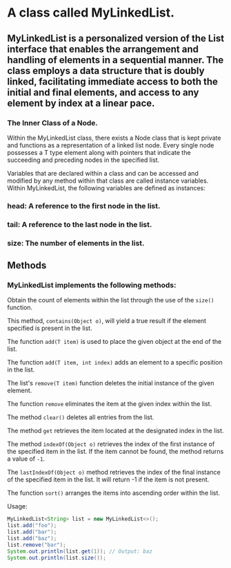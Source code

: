 











# A class called MyLinkedList.
## MyLinkedList is a personalized version of the List interface that enables the arrangement and handling of elements in a sequential manner. The class employs a data structure that is doubly linked, facilitating immediate access to both the initial and final elements, and access to any element by index at a linear pace.

### The Inner Class of a Node.
Within the MyLinkedList class, there exists a Node class that is kept private and functions as a representation of a linked list node. Every single node possesses a T type element along with pointers that indicate the succeeding and preceding nodes in the specified list.

Variables that are declared within a class and can be accessed and modified by any method within that class are called instance variables.
Within MyLinkedList, the following variables are defined as instances:

### head: A reference to the first node in the list.
### tail: A reference to the last node in the list.
### size: The number of elements in the list.
## Methods
### MyLinkedList implements the following methods:

Obtain the count of elements within the list through the use of the ```size()``` function.

This method, ```contains(Object o)```, will yield a true result if the element specified is present in the list.

The function ```add(T item)``` is used to place the given object at the end of the list.

The function ```add(T item, int index)``` adds an element to a specific position in the list.

The list's ```remove(T item)``` function deletes the initial instance of the given element.

The function ```remove``` eliminates the item at the given index within the list.

The method ```clear()``` deletes all entries from the list.

The method ```get``` retrieves the item located at the designated index in the list.

The method ```indexOf(Object o)``` retrieves the index of the first instance of the specified item in the list. If the item cannot be found, the method returns a value of ```-1```.

The ```lastIndexOf(Object o)``` method retrieves the index of the final instance of the specified item in the list. It will return -1 if the item is not present.

The function ```sort()``` arranges the items into ascending order within the list.


Usage:

``` java
MyLinkedList<String> list = new MyLinkedList<>();
list.add("foo");
list.add("bar");
list.add("baz");
list.remove("bar");
System.out.println(list.get(1)); // Output: baz
System.out.println(list.size()); 
```




